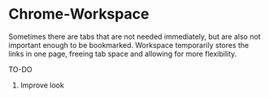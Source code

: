 # Chrome-Workspace
Sometimes there are tabs that are not needed immediately, but are also not important enough to be bookmarked. Workspace temporarily stores the links in one page, freeing tab space and allowing for more flexibility.

TO-DO
1. Improve look